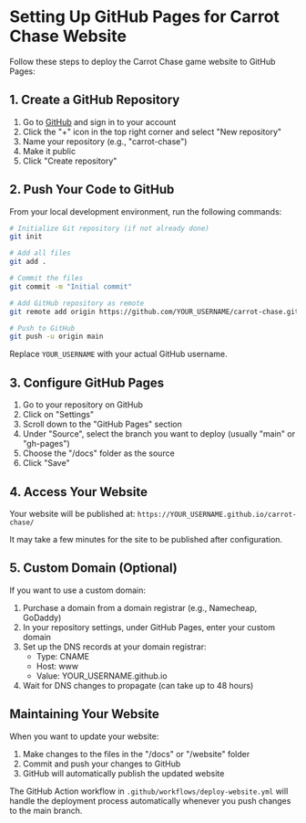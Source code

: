# Setting Up GitHub Pages for Carrot Chase Website

Follow these steps to deploy the Carrot Chase game website to GitHub Pages:

## 1. Create a GitHub Repository

1. Go to [GitHub](https://github.com) and sign in to your account
2. Click the "+" icon in the top right corner and select "New repository"
3. Name your repository (e.g., "carrot-chase")
4. Make it public
5. Click "Create repository"

## 2. Push Your Code to GitHub

From your local development environment, run the following commands:

```bash
# Initialize Git repository (if not already done)
git init

# Add all files
git add .

# Commit the files
git commit -m "Initial commit"

# Add GitHub repository as remote
git remote add origin https://github.com/YOUR_USERNAME/carrot-chase.git

# Push to GitHub
git push -u origin main
```

Replace `YOUR_USERNAME` with your actual GitHub username.

## 3. Configure GitHub Pages

1. Go to your repository on GitHub
2. Click on "Settings"
3. Scroll down to the "GitHub Pages" section
4. Under "Source", select the branch you want to deploy (usually "main" or "gh-pages")
5. Choose the "/docs" folder as the source
6. Click "Save"

## 4. Access Your Website

Your website will be published at:
`https://YOUR_USERNAME.github.io/carrot-chase/`

It may take a few minutes for the site to be published after configuration.

## 5. Custom Domain (Optional)

If you want to use a custom domain:

1. Purchase a domain from a domain registrar (e.g., Namecheap, GoDaddy)
2. In your repository settings, under GitHub Pages, enter your custom domain
3. Set up the DNS records at your domain registrar:
   - Type: CNAME
   - Host: www
   - Value: YOUR_USERNAME.github.io
4. Wait for DNS changes to propagate (can take up to 48 hours)

## Maintaining Your Website

When you want to update your website:

1. Make changes to the files in the "/docs" or "/website" folder
2. Commit and push your changes to GitHub
3. GitHub will automatically publish the updated website

The GitHub Action workflow in `.github/workflows/deploy-website.yml` will handle the deployment process automatically whenever you push changes to the main branch.